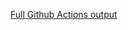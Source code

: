 [Full Github Actions output](https://github.com/Ven0m0/Pihole-Lists/actions/runs/18812490942?check_suite_focus=true)

